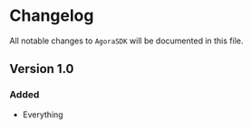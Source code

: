 # Changelog

All notable changes to `AgoraSDK` will be documented in this file.

## Version 1.0

### Added
- Everything
